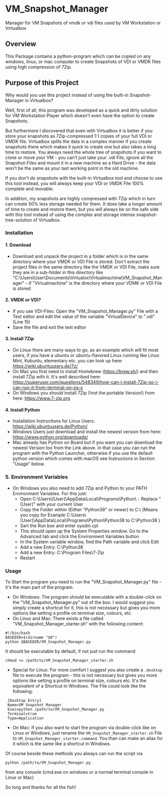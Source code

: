 # VM_Snapshot_Manager

Manager for VM Snapshots of vmdk or vdi files used by VM Workstation or Virtualbox

## Overview

This Package contains a python-program which can be copied on any windows, linux, or mac computer to create Snapshots of VDI or VMDK files using high compression of 7Zip.

## Purpose of this Project

Why would you use this project instead of using the built-in Snapshot-Manager in Virtualbox?

Well, first of all, this program was developed as a quick and dirty solution for VM Workstation Player which doesn't even have the option to create Snapshots.

But furthermore I discovered that even with Virtualbox it is better if you store your snapshots as 7Zip-compressed 1:1 copies of your full VDI or VMDK file. Virtualbox splits the data in a complex manner if you create snapshots there which makes it quick to create one but also takes a long time to restore. You always need the whole tree of snapshots if you want to clone or move your VM - you can't just take your .vdi File, ignore all the Snapshot-Files and mount it in a new machine as a Hard Drive - the data won't be the same as your last working point in the old machine.

If you don't do snapshots with the built-in Virtualbox tool and choose to use this tool instead, you will always keep your VDI or VMDK File 100% complete and movable.

In addition, my snapshots are highly compressed with 7Zip which in turn can create 50% less storage needed for them. It does take a longer amount of time to create and restore them, but you will always be on the safe side with this tool instead of using the complex and storage intense snapshot-tree-solution of Virtualbox.

### Installation

#### 1. Download

- Download and unpack the project in a folder which is in the same directory where your VMDK or VDI File is stored. Don't extract the project files in the same directory like the VMDK or VDI File, make sure they are in a sub-folder in this directory like "C:\Users\User\Documents\Virtualox\Virtualmachine\VM_Snapshot_Manager" - if "Virtualmachine" is the directory where your VDMK or VDI File is stored

#### 2. VMDK or VDI?

- If you use VDI-Files: Open the "VM_Snapshot_Manager.py" File with a Text editor and edit the value of the variable "VirtualDevice" to ".vdi" (Line 15)
- Save the file and exit the text editor

#### 3. Install 7Zip

- On Linux there are many ways to go, as an example which will fit most users, if you have a ubuntu or ubuntu-flavored Linux running like Linux Mint, Kubuntu, elementary etc. you can look up here: https://wiki.ubuntuusers.de/7z/
- On Mac you first need to install Homebrew (https://brew.sh/) and then install 7Zip with it. It's well described here: https://superuser.com/questions/548349/how-can-i-install-7Zip-so-i-can-run-it-from-terminal-on-os-x
- On Windows you should install 7Zip (!not the portable Version!) from here: https://www.7-zip.org

#### 4. Install Python

- Installation Instructions for Linux Users: https://wiki.ubuntuusers.de/Python/
- Windows Users just download and install the newest version from here: https://www.python.org/downloads/
- Mac already has Python on Board but if you want you can download the newest Version too from the Link above. In that case you can run the program with the Python Launcher, otherwise if you use the default python version which comes with macOS see Instructions in Section "Usage" below.

### 5. Environment Variables

- On Windows you also need to add 7Zip and Python to your PATH Environment Variables. For this just:
  - Open C:\Users\\[User]\AppData\Local\Programs\Python\ - Replace "[User]" with your current User
  - Copy the Folder within (Either "Python38" or newer) to C:\ (Means you copy for Example C:\Users\\[User]\AppData\Local\Programs\Python\Python38 to C:\Python38 )
  - Sart the Run box and enter sysdm.cpl
  - This should open up the System Properties window. Go to the Advanced tab and click the Environment Variables button
  - In the System variable window, find the Path variable and click Edit
  - Add a new Entry: C:\Python38
  - Add a new Entry: C:\Program Files\7-Zip
  - Restart

### Usage

To Start the program you need to run the "VM_Snapshot_Manager.py" file - it's the main part of the program.


- On Windows: The program should be executable with a double-click on the "VM_Snapshot_Manager.py" out of the box. I would suggest you simply create a shortcut for it, this is not necessary but gives you more options like setting a profile on terminal size, colours, etc.
- On Linux and Mac: There exists a file called "VM_Snapshot_Manager_starter.sh" with the following content:

```
#!/bin/bash
BASEDIR=$(dirname "$0")
python $BASEDIR/VM_Snapshot_Manager.py
```

It should be executable by default, if not just run the command

```
chmod +x /path/to/VM_Snapshot_Manager_starter.sh
```

- Special for Linux: For more comfort I suggest you also create a `.desktop` file to execute the program - this is not necessary but gives you more options like setting a profile on terminal size, colours etc. It's the equivalent of a Shortcut in Windows. The File could look like the following:

```
 [Desktop Entry]
 Name=VM Snapshot Manager
 Exec=python /path/to/VM_Snapshot_Manager.py
 Terminal=true
 Type=Application
```

* On Mac: If you also want to start the program via double-click like on Linux or Windows, just rename the `VM_Snapshot_Manager_starter.sh` File to `VM_Snapshot_Manager_starter.command`. You than can make an alias for it which is the same like a shortcut in Windows.

Of course beside these methods you always can run the script via

```
python /path/to/VM_Snapshot_Manager.py
```

from any console (cmd.exe on windows or a normal terminal console in Linux or Mac)

So long and thanks for all the fish!
